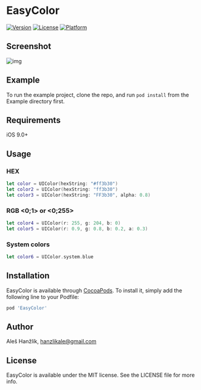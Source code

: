 # EasyColor

[![Version](https://img.shields.io/cocoapods/v/EasyColor.svg?style=flat)](https://cocoapods.org/pods/EasyColor)
[![License](https://img.shields.io/cocoapods/l/EasyColor.svg?style=flat)](https://cocoapods.org/pods/EasyColor)
[![Platform](https://img.shields.io/cocoapods/p/EasyColor.svg?style=flat)](https://cocoapods.org/pods/EasyColor)

## Screenshot

![img](https://imgur.com/nSbWzHC.png)

## Example

To run the example project, clone the repo, and run `pod install` from the Example directory first.

## Requirements

iOS 9.0+

## Usage

### HEX
```swift
let color = UIColor(hexString: "#ff3b30")
let color2 = UIColor(hexString: "ff3b30")
let color3 = UIColor(hexString: "FF3b30", alpha: 0.8)
```

### RGB <0;1> or <0;255>
```swift
let color4 = UIColor(r: 255, g: 204, b: 0)
let color5 = UIColor(r: 0.9, g: 0.8, b: 0.2, a: 0.3)
```

### System colors
```swift
let color6 = UIColor.system.blue
```

## Installation

EasyColor is available through [CocoaPods](https://cocoapods.org). To install
it, simply add the following line to your Podfile:

```ruby
pod 'EasyColor'
```

## Author

Aleš Hanžlík, hanzlikale@gmail.com

## License

EasyColor is available under the MIT license. See the LICENSE file for more info.
